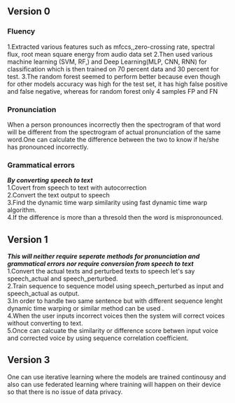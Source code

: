 

 


## Version 0
### Fluency
1.Extracted various features such as mfccs,,zero-crossing rate, spectral flux, root mean square energy from audio data set
2.Then used various machine learning (SVM, RF,) and Deep Learning(MLP, CNN, RNN) for classification which is then trained on 70 percent data and 30 percent for test.
3.The random forest seemed to perform better because even though for other models accuracy was high for the test set, it has high false positive and false negative, whereas for random forest only 4 samples FP and FN
### Pronunciation
When a person pronounces incorrectly then the spectrogram  of that word will be different from the spectrogram of actual pronunciation of the same  word.One can calculate the difference between the two to know if he/she has pronounced incorrectly.
### Grammatical errors
***By converting speech to text***\
1.Covert from speech to text with autocorrection \
2.Convert the text output to speech \
3.Find the dynamic time warp similarity using fast dynamic time warp algorithm.\
4.If the difference is more than a thresold then the word is mispronounced.
## Version 1 
***This will neither  require seperate methods for pronunciation and grammatical errors nor require conversion from speech to text***\
1.Convert the actual texts and perturbed texts to speech let's say speech_actual and speech_perturbed.\
2.Train sequence to sequence  model using speech_perturbed as input and speech_actual as output.\
3.In order to handle two same sentence but with different sequence lenght dynamic time warping or similar method can be used .\
4.When the user inputs incorrect voices then the system will correct voices without converting to text.\
5.Once can calcuate the similarity or difference score betwen input voice and corrected voice by using sequence correlation coefficient.
## Version 3
One can use iterative learning where the models are trained continousy and also can use federated learning  where training will happen on their device so that there is no issue of data privacy.

